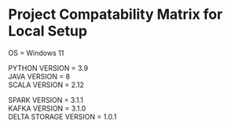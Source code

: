 # Project Compatability Matrix for Local Setup 

OS = Windows 11

PYTHON VERSION = 3.9\
JAVA VERSION = 8\
SCALA VERSION = 2.12

SPARK VERSION = 3.1.1\
KAFKA VERSION = 3.1.0\
DELTA STORAGE VERSION = 1.0.1
